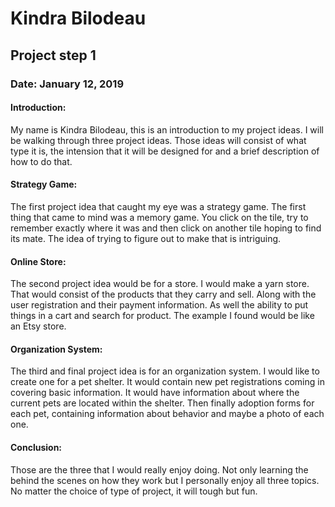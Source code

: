 # **Kindra Bilodeau**
## Project step 1
### Date: January 12, 2019

#### Introduction:
 My name is Kindra Bilodeau, this is an introduction to my project ideas. I will be walking through three project ideas. Those ideas will consist of what type it is, the intension that it will be designed for and a brief description of how to do that.
#### Strategy Game:
The first project idea that caught my eye was a strategy game. The first thing that came to mind was a memory game. You click on the tile, try to remember exactly where it was and then click on another tile hoping to find its mate. The idea of trying to figure out to make that is intriguing.
#### Online Store:
 The second project idea would be for a store. I would make a yarn store. That would consist of the products that they carry and sell. Along with the user registration and their payment information. As well the ability to put things in a cart and search for product. The example I found would be like an Etsy store.
#### Organization System:
The third and final project idea is for an organization system. I would like to create one for a pet shelter. It would contain new pet registrations coming in covering basic information. It would have information about where the current pets are located within the shelter. Then finally adoption forms for each pet, containing information about behavior and maybe a photo of each one.
#### Conclusion:
 Those are the three that I would really enjoy doing. Not only learning the behind the scenes on how they work but I personally enjoy all three topics. No matter the choice of type of project, it will tough but fun.
